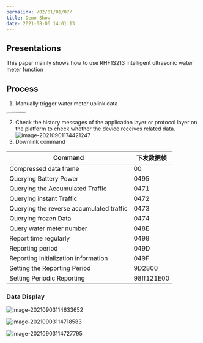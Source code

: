 ```yaml
---
permalink: /02/01/01/07/
title: Demo Show
date: 2021-08-06 14:01:13
---
```


## Presentations

This paper mainly shows how to use RHF1S213 intelligent ultrasonic water meter function

## Process

1. Manually trigger water meter uplink data

<img src="https://wiki.risinghf.com/upload/img/0ad7f82cdcc7d813c48ee4f8d7e132af.png" alt="image-20210831143016609" style="zoom: 25%;" />

2. Check the history messages of the application layer or protocol layer on the platform to check whether the device receives related data.![image-20210901174421247](https://wiki.risinghf.com/upload/img/389acb9e5d0a69e0d6d70a9c3f80a1ae.png)
3. Downlink command

| Command                                  | 下发数据帧 |
| ---------------------------------------- | ---------- |
| Compressed data frame                    | 00         |
| Querying Battery Power                   | 0495       |
| Querying the Accumulated Traffic         | 0471       |
| Querying instant Traffic                 | 0472       |
| Querying the reverse accumulated traffic | 0473       |
| Querying frozen Data                     | 0474       |
| Query water meter number                 | 048E       |
| Report time regularly                    | 0498       |
| Reporting period                         | 049D       |
| Reporting  Initialization information    | 049F       |
| Setting the Reporting Period             | 9D2800     |
| Setting Periodic Reporting               | 98ff121E00 |

### Data Display

![image-20210903114633652](https://wiki.risinghf.com/upload/img/78eada61ad75f0ac5bc26850869ef803.png)

![image-20210903114718583](https://wiki.risinghf.com/upload/img/641380fce41dbc299546a424848c0eab.png)

![image-20210903114727795](https://wiki.risinghf.com/upload/img/6590393184ade62bfa3e3121bff8b889.png)

